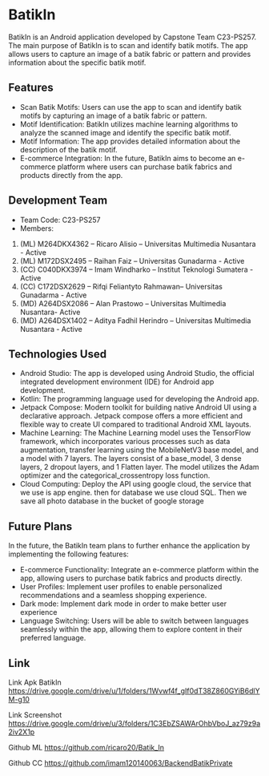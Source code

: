 # BatikIn

BatikIn is an Android application developed by Capstone Team C23-PS257. The main purpose of BatikIn is to scan and identify batik motifs. The app allows users to capture an image of a batik fabric or pattern and provides information about the specific batik motif.

## Features

- Scan Batik Motifs: Users can use the app to scan and identify batik motifs by capturing an image of a batik fabric or pattern.
- Motif Identification: BatikIn utilizes machine learning algorithms to analyze the scanned image and identify the specific batik motif.
- Motif Information: The app provides detailed information about the description of the batik motif.
- E-commerce Integration: In the future, BatikIn aims to become an e-commerce platform where users can purchase batik fabrics and products directly from the app.

## Development Team

- Team Code: C23-PS257
- Members: 
1. (ML) M264DKX4362 – Ricaro Alisio – Universitas Multimedia Nusantara - Active
2. (ML) M172DSX2495 – Raihan Faiz – Universitas Gunadarma - Active
3. (CC) C040DKX3974 – Imam Windharko – Institut Teknologi Sumatera - Active
4. (CC) C172DSX2629 – Rifqi Feliantyto Rahmawan– Universitas Gunadarma - Active
5. (MD) A264DSX2086 – Alan Prastowo – Universitas Multimedia Nusantara- Active
6. (MD) A264DSX1402 – Aditya Fadhil Herindro – Universitas Multimedia Nusantara - Active


## Technologies Used

- Android Studio: The app is developed using Android Studio, the official integrated development environment (IDE) for Android app development.
- Kotlin: The programming language used for developing the Android app.
- Jetpack Compose: Modern toolkit for building native Android UI using a declarative approach. Jetpack compose offers a more efficient and flexible way to create UI compared to traditional Android XML layouts.
- Machine Learning: The Machine Learning model uses the TensorFlow framework, which incorporates various processes such as data augmentation, transfer learning using the MobileNetV3 base model, and a model with 7 layers. The layers consist of a base_model, 3 dense layers, 2 dropout layers, and 1 Flatten layer. The model utilizes the Adam optimizer and the categorical_crossentropy loss function.
- Cloud Computing: Deploy the API using google cloud, the service that we use is app engine. then  for database we use cloud SQL. Then we save all photo database in the bucket of google storage

  
## Future Plans

In the future, the BatikIn team plans to further enhance the application by implementing the following features:

- E-commerce Functionality: Integrate an e-commerce platform within the app, allowing users to purchase batik fabrics and products directly.
- User Profiles: Implement user profiles to enable personalized recommendations and a seamless shopping experience.
- Dark mode: Implement dark mode in order to make better user experience
- Language Switching: Users will be able to switch between languages seamlessly within the app, allowing them to explore content in their preferred language.


## Link
Link Apk BatikIn
https://drive.google.com/drive/u/1/folders/1Wvwf4f_gIf0dT38Z860GYiB6dlYM-g10

Link Screenshot
https://drive.google.com/drive/u/3/folders/1C3EbZSAWArOhbVboJ_az79z9a2iv2X1p

Github ML
https://github.com/ricaro20/Batik_In

Github CC
https://github.com/imam120140063/BackendBatikPrivate
